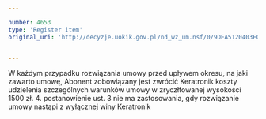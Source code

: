 ```yaml
---

number: 4653
type: 'Register item'
original_uri: 'http://decyzje.uokik.gov.pl/nd_wz_um.nsf/0/9DEA5120403E04E6C1257B71003CDA65?OpenDocument'


---
```


W każdym przypadku rozwiązania umowy przed upływem okresu, na jaki zawarto umowę, Abonent zobowiązany jest zwrócić Keratronik koszty udzielenia szczególnych warunków umowy w zryczłtowanej wysokości 1500 zł. 4. postanowienie ust. 3 nie ma zastosowania, gdy rozwiązanie umowy nastąpi z wyłącznej winy Keratronik
